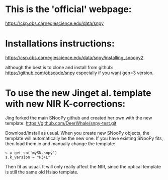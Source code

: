 
# This is the 'official' webpage:
https://csp.obs.carnegiescience.edu/data/snpy

# Installations instructions:
https://csp.obs.carnegiescience.edu/data/snpy/installing_snoopy2

although the best is to clone and install from github:
https://github.com/obscode/snpy
especially if you want gen=3 version.

# To use the new Jinget al. template with new NIR K-corrections:

Jing forked the main SNooPy github and created her own with the new template: https://github.com/DeerWhale/snpy-test.git

Download/install as usual. When you create new SNooPy objects, the template will automatically be the new one. 
If you have existing SNooPy fits, then load them in and manually change the template:

```
s = get_sn('mySN.snpy')
s.k_version = "H3+L"
```

Then fit as usual. It will only really affect the NIR, since the optical template is still the same old Hsiao template.


